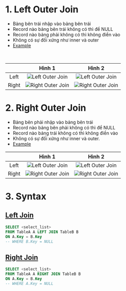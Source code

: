 # 1. Left Outer Join

- Bảng bên trái nhập vào bảng bên trái
- Record nào bảng bên trái không có thì để NULL
- Record nào bảng phải không có thì không điền vào
- Không có sự đối xứng như inner và outer
- [Example](https://github.com/K1ethoang/SQL-Server/blob/main/9.3.Left%20Right%20Join/left%20right%20join.sql)
<br>

||Hình 1|Hình 2|
|:--:|:---:|:---:|
|Left|![Left Outer Join](https://github.com/K1ethoang/SQL-Server/blob/main/9.3.Left%20Right%20Join/image/sql-left-outer-join1.png)|![Left Outer Join](https://github.com/K1ethoang/SQL-Server/blob/main/9.3.Left%20Right%20Join/image/sql-left-outer-join2.png)|
|Right|![Right Outer Join](https://github.com/K1ethoang/SQL-Server/blob/main/9.3.Left%20Right%20Join/image/sql-right-outer-join1.png)|![Right Outer Join](https://github.com/K1ethoang/SQL-Server/blob/main/9.3.Left%20Right%20Join/image/sql-right-outer-join2.png)|


# 2. Right Outer Join

- Bảng bên phải nhập vào bảng bên trái
- Record nào bảng bên phải không có thì để NULL
- Record nào bảng trái không có thì không điền vào
- Không có sự đối xứng như inner và outer.
- [Example](https://github.com/K1ethoang/SQL-Server/blob/main/9.3.Left%20Right%20Join/left%20right%20join.sql)
  <br>

||Hình 1|Hình 2|
|:--:|:---:|:---:|
|Left|![Left Outer Join](https://github.com/K1ethoang/SQL-Server/blob/main/9.3.Left%20Right%20Join/image/sql-left-outer-join1.png)|![Left Outer Join](https://github.com/K1ethoang/SQL-Server/blob/main/9.3.Left%20Right%20Join/image/sql-left-outer-join2.png)|
|Right|![Right Outer Join](https://github.com/K1ethoang/SQL-Server/blob/main/9.3.Left%20Right%20Join/image/sql-right-outer-join1.png)|![Right Outer Join](https://github.com/K1ethoang/SQL-Server/blob/main/9.3.Left%20Right%20Join/image/sql-right-outer-join2.png)|


# 3. Syntax

  ## [Left Join](#left-outer-join)

  ```SQL
  SELECT <select_list>
  FROM TableA A LEFT JOIN TableB B
  ON A.Key = B.Key
  -- WHERE B.Key = NULL
  ```

  ## [Right Join](#right-outer-join)
  ```SQL
  SELECT <select_list>
  FROM TableA A RIGHT JOIN TableB B
  ON A.Key = B.Key
  -- WHERE A.Key = NULL
  ```
